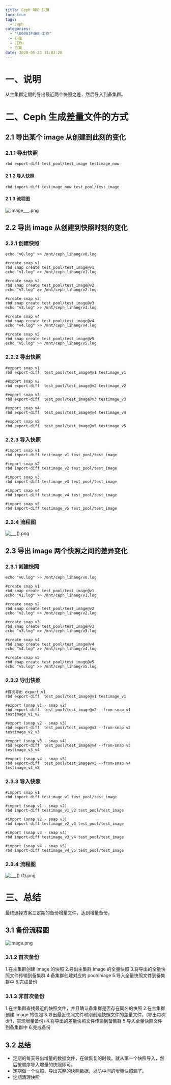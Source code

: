 ```yaml
---
title: Ceph RBD 快照
toc: true
tags:
  - ceph
categories:
  - "\U0001F4BB 工作"
  - 存储
  - CEPH
  - 方案
date: 2020-05-23 11:02:28
---
```

# 一、说明
从主集群定期的导出最近两个快照之差，然后导入到备集群。

# 二、Ceph 生成差量文件的方式
## 2.1 导出某个 image 从创建到此刻的变化
### 2.1.1 导出快照
```plain
rbd export-diff test_pool/test_image testimage_now
```
#### 2.1.2 导入快照
```plain
rbd import-diff testimage_now test_pool/test_image
```
#### 2.1.3 流程图
![__image_____.png](https://upload-images.jianshu.io/upload_images/2099201-99e61d6804426e19.png)

## 2.2 导出 image 从创建到快照时刻的变化
### 2.2.1 创建快照
```plain
echo "v0.log" >> /mnt/ceph_lihang/v0.log
 
#create snap v1
rbd snap create test_pool/test_image@v1
echo "v1.log" >> /mnt/ceph_lihang/v1.log
 
#create snap v2
rbd snap create test_pool/test_image@v2
echo "v2.log" >> /mnt/ceph_lihang/v2.log
 
#create snap v3
rbd snap create test_pool/test_image@v3
echo "v3.log" >> /mnt/ceph_lihang/v3.log
 
#create snap v4
rbd snap create test_pool/test_image@v4
echo "v4.log" >> /mnt/ceph_lihang/v4.log
 
#create snap v5
rbd snap create test_pool/test_image@v5
echo "v5.log" >> /mnt/ceph_lihang/v5.log
```
### 2.2.2 导出快照
```plain
#export snap v1
rbd export-diff  test_pool/test_image@v1 testimage_v1
 
#export snap v2
rbd export-diff  test_pool/test_image@v2 testimage_v2
 
#export snap v3
rbd export-diff  test_pool/test_image@v3 testimage_v3
 
#export snap v4
rbd export-diff  test_pool/test_image@v4 testimage_v4
 
#export snap v5
rbd export-diff  test_pool/test_image@v5 testimage_v5
```
### 2.2.3 导入快照
```plain
#import snap v1
rbd import-diff testimage_v1 test_pool/test_image
 
#import snap v2
rbd import-diff testimage_v2 test_pool/test_image
 
#import snap v3
rbd import-diff testimage_v3 test_pool/test_image
 
#import snap v4
rbd import-diff testimage_v4 test_pool/test_image
 
#import snap v5
rbd import-diff testimage_v5 test_pool/test_image
```
### 2.2.4 流程图
![_______(____).png](https://upload-images.jianshu.io/upload_images/2099201-9f1412a4b99eeafe.png)

## 2.3 导出 image 两个快照之间的差异变化
### 2.3.1 创建快照
```plain
echo "v0.log" >> /mnt/ceph_lihang/v0.log
 
#create snap v1
rbd snap create test_pool/test_image@v1
echo "v1.log" >> /mnt/ceph_lihang/v1.log
 
#create snap v2
rbd snap create test_pool/test_image@v2
echo "v2.log" >> /mnt/ceph_lihang/v2.log
 
#create snap v3
rbd snap create test_pool/test_image@v3
echo "v3.log" >> /mnt/ceph_lihang/v3.log
 
#create snap v4
rbd snap create test_pool/test_image@v4
echo "v4.log" >> /mnt/ceph_lihang/v4.log
 
#create snap v5
rbd snap create test_pool/test_image@v5
echo "v5.log" >> /mnt/ceph_lihang/v5.log
```

### 2.3.2 导出快照
```plain
#首次导出 export v1
rbd export-diff  test_pool/test_image@v1 testimage_v1
 
#export (snap v1 - snap v2)
rbd export-diff  test_pool/test_image@v2 --from-snap v1 testimage_v1_v2
 
#export (snap v2 - snap v3)
rbd export-diff  test_pool/test_image@v3 --from-snap v2 testimage_v2_v3
 
#export (snap v3 - snap v4)
rbd export-diff  test_pool/test_image@v4 --from-snap v3 testimage_v3_v4
 
#export (snap v4 - snap v5)
rbd export-diff  test_pool/test_image@v5 --from-snap v4 testimage_v4_v5
```
### 2.3.3 导入快照
```plain
#import snap v1
rbd import-diff testimage_v1 test_pool/test_image
 
#import (snap v1 - snap v2)
rbd import-diff testimage_v1_v2 test_pool/test_image
 
#import (snap v2 - snap v3)
rbd import-diff testimage_v2_v3 test_pool/test_image
 
#import (snap v3 - snap v4)
rbd import-diff testimage_v3_v4 test_pool/test_image
 
#import (snap v4 - snap v5)
rbd import-diff testimage_v4_v5 test_pool/test_image
```
### 2.3.4 流程图
![_______(____) (1).png](https://upload-images.jianshu.io/upload_images/2099201-37c939912a17418f.png)

# 三、总结
最终选择方案三定期的备份增量文件，达到增量备份。

## 3.1 备份流程图
![image.png](https://upload-images.jianshu.io/upload_images/2099201-37a50e5ae3cf4e3a.png)

### 3.1.2 首次备份
  1.在主集群创建 Image 的快照
  2.导出主集群 Image 的全量快照
  3.将导出的全量快照文件传输到备集群
  4.备集群创建对应的 pool/image
  5.导入全量快照文件到备集群中
  6.完成备份
 

### 3.1.3 非首次备份
  1.在主集群查找最近的快照文件，并且确认备集群是否存在同名的快照
  2.在主集群创建 Image 的快照
  3.导出最近快照文件和刚创建快照文件的差量文件。(导出每次 diff，实现增量备份)
  4.将导出的差量快照文件传输到备集群
  5.导入全量快照文件到备集群中
  6.完成备份
 

## 3.2 总结
- 定期的每天导出增量的数据文件，在做恢复的时候，就从第一个快照导入，然后按顺序导入增量的快照即可。
- 定期做一个快照，导出完整的快照数据，以防中间的增量快照漏了。
- 定期清理快照
